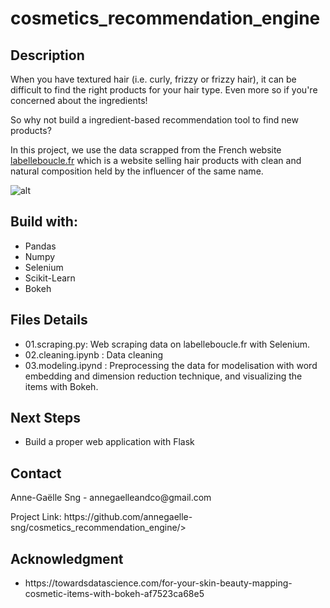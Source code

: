 # cosmetics_recommendation_engine



## Description

When you have textured hair (i.e. curly, frizzy or frizzy hair), it can be difficult to find the right products for your hair type. Even more so if you're concerned about the ingredients! 

So why not build a ingredient-based recommendation tool to find new products?  

In this project, we use the data scrapped from the French website [labelleboucle.fr](https://labelleboucle.fr) which is a website selling hair products with clean and natural composition held by the influencer of the same name. 

![alt](https://images.unsplash.com/photo-1580618864180-f6d7d39b8ff6?ixlib=rb-4.0.3&ixid=MnwxMjA3fDB8MHxwaG90by1wYWdlfHx8fGVufDB8fHx8&auto=format&fit=crop&w=2938&q=80)

## Build with: 
<ul>
    <li> Pandas
    <li> Numpy
    <li> Selenium
    <li> Scikit-Learn
    <li> Bokeh
</ul> 

## Files Details
<ul>
    <li> 01.scraping.py: Web scraping data on labelleboucle.fr with Selenium.
    <li> 02.cleaning.ipynb : Data cleaning
    <li> 03.modeling.ipynd : Preprocessing the data for modelisation with word embedding and dimension reduction technique, and  visualizing the items with Bokeh.

</ul>

## Next Steps
<ul>
    <li> Build a proper web application with Flask
</ul>

## Contact
<p> Anne-Gaëlle Sng - annegaelleandco@gmail.com </p>
<p> Project Link: https://github.com/annegaelle-sng/cosmetics_recommendation_engine/>

## Acknowledgment 
<ul>
    <li> https://towardsdatascience.com/for-your-skin-beauty-mapping-cosmetic-items-with-bokeh-af7523ca68e5
</ul>



